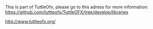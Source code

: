 This is part of TuttleOfx, please go to this adress for more information:
https://github.com/tuttleofx/TuttleOFX/tree/develop/libraries

http://www.tuttleofx.org/


